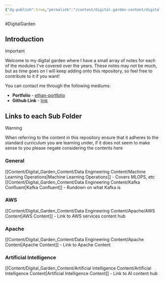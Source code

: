 ```yaml
---
{"dg-publish":true,"permalink":"/content/digital-garden-content/digital-garden-content/","tags":["gardenEntry"],"updated":"2025-04-08T20:29:54.779+05:30"}
---
```


#DigitalGarden
## Introduction

>[!important]
>Welcome to my digital garden where I have a small array of notes for each of the modules I've covered over the years. These notes may not be much, but as time goes on I will keep adding onto this repository, so feel free to contribute to it if you want!

You can contact me through the following mediums:

- **Portfolio** - [ethan-portfolio](https://ethan-perera-portfolio.netlify.app/#gallery)
- **Github Link** - [link](https://github.com/ethanchristoff)
## Links to each Sub Folder

>[!Warning]
>When referring to the content in this repository ensure that it adheres to the standard curriculum you are learning under, if it does not seem to make sense to you please negate considering the contents here

### General
[[Content/Digital_Garden_Content/Data Engineering Content/Machine Learning Operations\|Machine Learning Operations]] - Covers MLOPS, etc
[[Content/Digital_Garden_Content/Data Engineering Content/Kafka Confluent\|Kafka Confluent]] - Rundown on what Kafka is
### AWS
[[Content/Digital_Garden_Content/Data Engineering Content/Apache/AWS Content\|AWS Content]] - Link to AWS services content hub
### Apache
[[Content/Digital_Garden_Content/Data Engineering Content/Apache Content\|Apache Content]] - Link to Apache Content
### Artificial Intelligence 
[[Content/Digital_Garden_Content/Artificial Intelligence Content/Artificial Intelligence Content\|Artificial Intelligence Content]] - Link to AI content hub